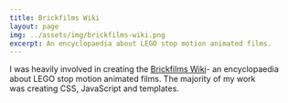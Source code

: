 ```yaml
---
title: Brickfilms Wiki
layout: page
img: ../assets/img/brickfilms-wiki.png
excerpt: An encyclopaedia about LEGO stop motion animated films.
---
```

I was heavily involved in creating the [Brickfilms Wiki](http://brickfilms.wikia.com)- an encyclopaedia about LEGO stop motion animated films. The majority of my work was creating CSS, JavaScript and templates.